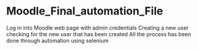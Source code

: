 # Moodle_Final_automation_File
Log in into Moodle web page with admin credentials
Creating a new user 
checking for the new user that has been created
All the process has been done through automation using selenium 
